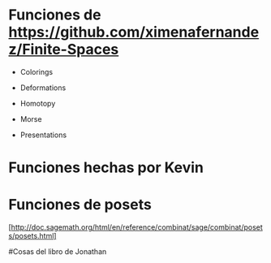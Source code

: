 # Funciones de https://github.com/ximenafernandez/Finite-Spaces

* Colorings

* Deformations

* Homotopy

* Morse

* Presentations

# Funciones hechas por Kevin

# Funciones de posets
[http://doc.sagemath.org/html/en/reference/combinat/sage/combinat/posets/posets.html]

#Cosas del libro de Jonathan
